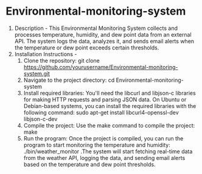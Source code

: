 # Environmental-monitoring-system
1. Description - This Environmental Monitoring System collects and processes temperature, humidity, and dew point data from an external API. The system logs the data, analyzes it, and sends email alerts when the temperature or dew point exceeds certain thresholds.
2. Installation Instructions -
   1. Clone the repository: git clone https://github.com/yourusername/Environmental-monitoring-system.git
   2. Navigate to the project directory: cd Environmental-monitoring-system
   3. Install required libraries: You'll need the libcurl and libjson-c libraries for making HTTP requests and parsing JSON data. On Ubuntu or Debian-based systems, you can install the required libraries with the following command: sudo apt-get install libcurl4-openssl-dev libjson-c-dev
   5. Compile the project: Use the make command to compile the project: make
   6. Run the program: Once the project is compiled, you can run the program to start monitoring the temperature and humidity: ./bin/weather_monitor .The system will start fetching real-time data from the weather API, logging the data, and sending email alerts based on the temperature and dew point thresholds.
